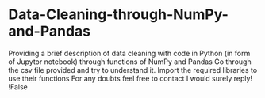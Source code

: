 # Data-Cleaning-through-NumPy-and-Pandas
Providing a brief description of data cleaning with code in Python (in form of Jupytor notebook) through functions of NumPy and Pandas
Go through the csv file provided and try to understand it.
Import the required libraries to use their functions
For any doubts feel free to contact
I would surely reply!
!False

